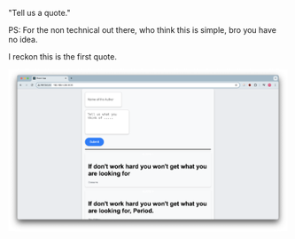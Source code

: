 "Tell us a quote." 

PS: For the non technical out there, who think this is simple, bro you have no idea. 

I reckon this is the first quote.

![Image Link](https://github.com/wh1max/Django_ReactJs_App/blob/main/capture1.png)
